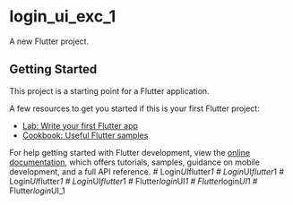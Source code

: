 # login_ui_exc_1

A new Flutter project.

## Getting Started

This project is a starting point for a Flutter application.

A few resources to get you started if this is your first Flutter project:

- [Lab: Write your first Flutter app](https://docs.flutter.dev/get-started/codelab)
- [Cookbook: Useful Flutter samples](https://docs.flutter.dev/cookbook)

For help getting started with Flutter development, view the
[online documentation](https://docs.flutter.dev/), which offers tutorials,
samples, guidance on mobile development, and a full API reference.
#   L o g i n _ U I _ f l u t t e r _ 1  
 #   L o g i n _ U I _ f l u t t e r _ 1  
 #   L o g i n _ U I _ f l u t t e r _ 1  
 #   L o g i n _ U I _ f l u t t e r _ 1  
 #   F l u t t e r _ l o g i n _ U I _ 1  
 #   F l u t t e r _ l o g i n _ U I _ 1  
 #   F l u t t e r _ l o g i n _ U I _ 1  
 